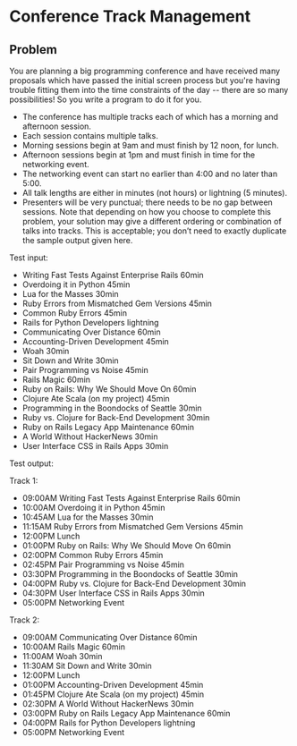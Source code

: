 # Conference Track Management

## Problem

You are planning a big programming conference and have received many proposals which have passed the initial screen process but you're having trouble fitting them into the time constraints of the day -- there are so many possibilities! So you write a program to do it for you.

* The conference has multiple tracks each of which has a morning and afternoon session.
* Each session contains multiple talks.
* Morning sessions begin at 9am and must finish by 12 noon, for lunch.
* Afternoon sessions begin at 1pm and must finish in time for the networking event.
* The networking event can start no earlier than 4:00 and no later than 5:00.
* All talk lengths are either in minutes (not hours) or lightning (5 minutes).
* Presenters will be very punctual; there needs to be no gap between sessions.
Note that depending on how you choose to complete this problem, your solution may give a different ordering or combination of talks into tracks. This is acceptable; you don’t need to exactly duplicate the sample output given here.

Test input:

- Writing Fast Tests Against Enterprise Rails 60min
- Overdoing it in Python 45min
- Lua for the Masses 30min
- Ruby Errors from Mismatched Gem Versions 45min
- Common Ruby Errors 45min
- Rails for Python Developers lightning
- Communicating Over Distance 60min
- Accounting-Driven Development 45min
- Woah 30min
- Sit Down and Write 30min
- Pair Programming vs Noise 45min
- Rails Magic 60min
- Ruby on Rails: Why We Should Move On 60min
- Clojure Ate Scala (on my project) 45min
- Programming in the Boondocks of Seattle 30min
- Ruby vs. Clojure for Back-End Development 30min
- Ruby on Rails Legacy App Maintenance 60min
- A World Without HackerNews 30min
- User Interface CSS in Rails Apps 30min

Test output:

Track 1:

- 09:00AM Writing Fast Tests Against Enterprise Rails 60min
- 10:00AM Overdoing it in Python 45min
- 10:45AM Lua for the Masses 30min
- 11:15AM Ruby Errors from Mismatched Gem Versions 45min
- 12:00PM Lunch
- 01:00PM Ruby on Rails: Why We Should Move On 60min
- 02:00PM Common Ruby Errors 45min
- 02:45PM Pair Programming vs Noise 45min
- 03:30PM Programming in the Boondocks of Seattle 30min
- 04:00PM Ruby vs. Clojure for Back-End Development 30min
- 04:30PM User Interface CSS in Rails Apps 30min
- 05:00PM Networking Event

Track 2:

- 09:00AM Communicating Over Distance 60min
- 10:00AM Rails Magic 60min
- 11:00AM Woah 30min
- 11:30AM Sit Down and Write 30min
- 12:00PM Lunch
- 01:00PM Accounting-Driven Development 45min
- 01:45PM Clojure Ate Scala (on my project) 45min
- 02:30PM A World Without HackerNews 30min
- 03:00PM Ruby on Rails Legacy App Maintenance 60min
- 04:00PM Rails for Python Developers lightning
- 05:00PM Networking Event
